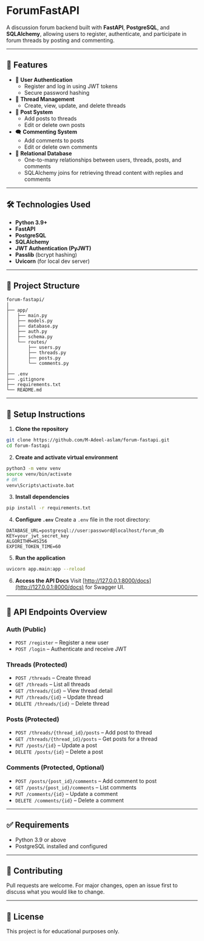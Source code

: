 # ForumFastAPI

A discussion forum backend built with **FastAPI**, **PostgreSQL**, and **SQLAlchemy**, allowing users to register, authenticate, and participate in forum threads by posting and commenting.

---

## 📌 Features

- 🔐 **User Authentication**
  - Register and log in using JWT tokens
  - Secure password hashing
- 🧵 **Thread Management**
  - Create, view, update, and delete threads
- 💬 **Post System**
  - Add posts to threads
  - Edit or delete own posts
- 🗨️ **Commenting System**
  - Add comments to posts
  - Edit or delete own comments
- 🔗 **Relational Database**
  - One-to-many relationships between users, threads, posts, and comments
  - SQLAlchemy joins for retrieving thread content with replies and comments

---

## 🛠️ Technologies Used

- **Python 3.9+**
- **FastAPI**
- **PostgreSQL**
- **SQLAlchemy**
- **JWT Authentication (PyJWT)**
- **Passlib** (bcrypt hashing)
- **Uvicorn** (for local dev server)

---

## 📂 Project Structure

```
forum-fastapi/
│
├── app/
│   ├── main.py
│   ├── models.py
│   ├── database.py
│   ├── auth.py
│   ├── schema.py
│   └── routes/
│       ├── users.py
│       ├── threads.py
│       ├── posts.py
│       └── comments.py
│
├── .env
├── .gitignore
├── requirements.txt
└── README.md
```

---

## 🚀 Setup Instructions

1. **Clone the repository**
```bash
git clone https://github.com/M-Adeel-aslam/forum-fastapi.git
cd forum-fastapi
```

2. **Create and activate virtual environment**
```bash
python3 -m venv venv
source venv/bin/activate 
# OR
venv\Scripts\activate.bat
```

3. **Install dependencies**
```bash
pip install -r requirements.txt
```

4. **Configure `.env`**
Create a `.env` file in the root directory:
```env
DATABASE_URL=postgresql://user:password@localhost/forum_db
KEY=your_jwt_secret_key
ALGORITHM=HS256
EXPIRE_TOKEN_TIME=60
```

5. **Run the application**
```bash
uvicorn app.main:app --reload
```

6. **Access the API Docs**
Visit [http://127.0.0.1:8000/docs](http://127.0.0.1:8000/docs) for Swagger UI.

---

## 🔗 API Endpoints Overview

### Auth (Public)
- `POST /register` – Register a new user
- `POST /login` – Authenticate and receive JWT

### Threads (Protected)
- `POST /threads` – Create thread
- `GET /threads` – List all threads
- `GET /threads/{id}` – View thread detail
- `PUT /threads/{id}` – Update thread
- `DELETE /threads/{id}` – Delete thread

### Posts (Protected)
- `POST /threads/{thread_id}/posts` – Add post to thread
- `GET /threads/{thread_id}/posts` – Get posts for a thread
- `PUT /posts/{id}` – Update a post
- `DELETE /posts/{id}` – Delete a post

### Comments (Protected, Optional)
- `POST /posts/{post_id}/comments` – Add comment to post
- `GET /posts/{post_id}/comments` – List comments
- `PUT /comments/{id}` – Update a comment
- `DELETE /comments/{id}` – Delete a comment

---

## ✅ Requirements

- Python 3.9 or above
- PostgreSQL installed and configured

---

## 🤝 Contributing

Pull requests are welcome. For major changes, open an issue first to discuss what you would like to change.

---

## 📄 License

This project is for educational purposes only.

